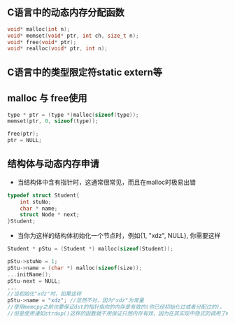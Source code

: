 
## C语言中的动态内存分配函数
```c
void* malloc(int n);
void* memset(void* ptr, int ch, size_t n); 
void* free(void* ptr);
void* realloc(void* ptr, int n);

```
## C语言中的类型限定符static  extern等

## malloc 与 free使用
```c
type * ptr = (type *)malloc(sizeof(type));
memset(ptr, 0, sizeof(type));

free(ptr);
ptr = NULL;
``` 

## 结构体与动态内存申请
* 当结构体中含有指针时，这通常很常见，而且在malloc时极易出错
```c
typedef struct Student{
	int stuNo;
	char * name;
	struct Node * next;
}Student;
```
* 当你为这样的结构体初始化一个节点时，例如{1, "xdz", NULL}, 你需要这样
```c
Student * pStu = (Student *) malloc(sizeof(Student));

pStu->stuNo = 1;
pStu->name = (char *) malloc(sizeof(size));
...initName();
pStu-next = NULL;
...
//当初始化"xdz"时，如果这样
pStu->name = "xdz"; //显然不对，因为"xdz"为常量
//使用memcpy之前也要保证dst的指针指向的内存是有效的(你已经初始化过或者分配过的)。
//但是使用诸如strdup()这样的函数就不用保证只想内存有效，因为在其实现中隐式的调用了malloc()函数
```
